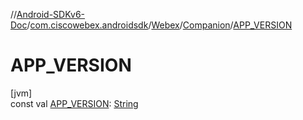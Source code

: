 //[Android-SDKv6-Doc](../../../../index.md)/[com.ciscowebex.androidsdk](../../index.md)/[Webex](../index.md)/[Companion](index.md)/[APP_VERSION](-a-p-p_-v-e-r-s-i-o-n.md)

# APP_VERSION

[jvm]\
const val [APP_VERSION](-a-p-p_-v-e-r-s-i-o-n.md): [String](https://kotlinlang.org/api/latest/jvm/stdlib/kotlin/-string/index.html)
